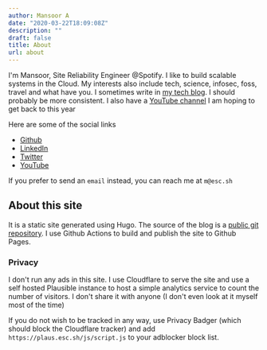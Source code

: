 ```yaml
---
author: Mansoor A
date: "2020-03-22T18:09:08Z"
description: ""
draft: false
title: About
url: about
---
```


I'm Mansoor,  Site Reliability Engineer @Spotify. I like to build scalable systems in the Cloud. My interests also include tech, science, infosec, foss, travel and what have you. I sometimes write in [my tech blog](/blog). I should probably be more consistent. I also have a [YouTube channel](https://www.youtube.com/@esc-sh) I am hoping to get back to this year

Here are some of the social links

* [Github](https://github.com/mansoormajeed)
* [LinkedIn](https://www.linkedin.com/in/mansoormajeed/)
* [Twitter](https://twitter.com/esc_sh)
* [YouTube](https://www.youtube.com/@esc-sh)

If you prefer to send an `email` instead, you can reach me at `m@esc.sh`

## About this site

It is a static site generated using Hugo. The source of the blog is a [public git repository](https://github.com/MansoorMajeed/esc.sh).
I use Github Actions to build and publish the site to Github Pages.

### Privacy
I don't run any ads in this site. I use Cloudflare to serve the site and use a self hosted Plausible instance to host a simple analytics service to count the number of visitors. I don't share it with anyone (I don't even look at it myself most of the time)

If you do not wish to be tracked in any way, use Privacy Badger (which should block the Cloudflare tracker) and add `https://plaus.esc.sh/js/script.js` to your adblocker block list.
